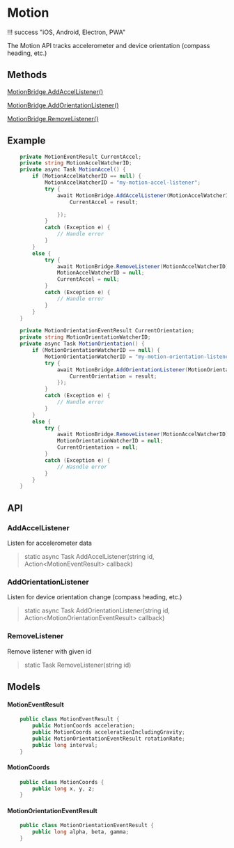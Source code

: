 # Motion

!!! success "iOS, Android, Electron, PWA"

The Motion API tracks accelerometer and device orientation (compass heading, etc.)

## Methods

[MotionBridge.AddAccelListener()](#addaccellistener)

[MotionBridge.AddOrientationListener()](#addorientationlistener)

[MotionBridge.RemoveListener()](#removelistener)

## Example

```c#
    private MotionEventResult CurrentAccel;
    private string MotionAccelWatcherID;
    private async Task MotionAccel() {
        if (MotionAccelWatcherID == null) {
            MotionAccelWatcherID = "my-motion-accel-listener";
            try {
                await MotionBridge.AddAccelListener(MotionAccelWatcherID, async (result) => {
                    CurrentAccel = result;

                });
            }
            catch (Exception e) {
                // Handle error
            }
        }
        else {
            try {
                await MotionBridge.RemoveListener(MotionAccelWatcherID);
                MotionAccelWatcherID = null;
                CurrentAccel = null;
            }
            catch (Exception e) {
                // Handle error
            }
        }
    }

    private MotionOrientationEventResult CurrentOrientation;
    private string MotionOrientationWatcherID;
    private async Task MotionOrientation() {
        if (MotionOrientationWatcherID == null) {
            MotionOrientationWatcherID = "my-motion-orientation-listener";
            try {
                await MotionBridge.AddOrientationListener(MotionOrientationWatcherID, async (result) => {
                    CurrentOrientation = result;
                });
            }
            catch (Exception e) {
                // Handle error
            }
        }
        else {
            try {
                await MotionBridge.RemoveListener(MotionAccelWatcherID);
                MotionOrientationWatcherID = null;
                CurrentOrientation = null;
            }
            catch (Exception e) {
                // Hasndle error
            }
        }
    }

```

## API

### AddAccelListener

Listen for accelerometer data

> static async Task AddAccelListener(string id, Action&lt;MotionEventResult&gt; callback)

### AddOrientationListener

Listen for device orientation change (compass heading, etc.)

> static async Task AddOrientationListener(string id, Action&lt;MotionOrientationEventResult&gt; callback)

### RemoveListener

Remove listener with given id

> static Task RemoveListener(string id)

## Models

#### MotionEventResult

```c#
    public class MotionEventResult {
        public MotionCoords acceleration;
        public MotionCoords accelerationIncludingGravity;
        public MotionOrientationEventResult rotationRate;
        public long interval;
    }
```

#### MotionCoords

```c#
    public class MotionCoords {
        public long x, y, z;
    }
```

#### MotionOrientationEventResult

```c#
    public class MotionOrientationEventResult {
        public long alpha, beta, gamma;
    }
```